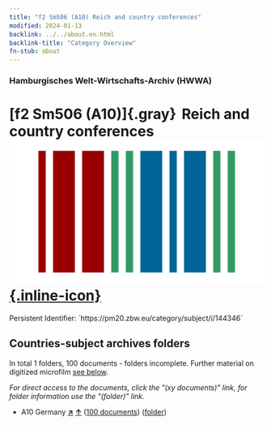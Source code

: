 ```yaml
---
title: "f2 Sm506 (A10) Reich and country conferences"
modified: 2024-01-13
backlink: ../../about.en.html
backlink-title: "Category Overview"
fn-stub: about
---
```


### Hamburgisches Welt-Wirtschafts-Archiv (HWWA)

# [f2 Sm506 (A10)]{.gray}&#8201; Reich and country conferences &#160; [![Wikidata](/images/Wikidata-logo.svg "Wikidata"){.inline-icon}](http://www.wikidata.org/entity/Q104699615)

<div class="hint">Persistent Identifier: `https://pm20.zbw.eu/category/subject/i/144346`</div>







## Countries-subject archives folders







In total 1 folders, 100 documents - folders incomplete. Further material on digitized microfilm [see below](#filmsections).

_For direct access to the documents, click the "(xy documents)" link, for folder information use the "(folder)" link._


- A10 Germany [**&nearr;**](../../../geo/i/126128/about.en.html "Germany (all folders)") [**&uarr;**](../../../geo/about.en.html#A10 "Country category system") (<a href="https://pm20.zbw.eu/iiifview/folder/sh/126128,144346" title="about: Germany : Reich and country conferences" target="_blank">100 documents</a>) ([folder](../../../../folder/sh/1261xx/126128/1443xx/144346/about.en.html))



<a id="filmsections" />













